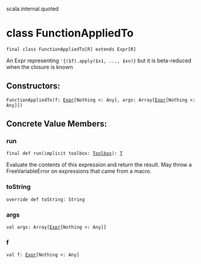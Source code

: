 scala.internal.quoted
# class FunctionAppliedTo

<pre><code class="language-scala" >final class FunctionAppliedTo[R] extends Expr[R]</pre></code>
An Expr representing `'{($f).apply($x1, ..., $xn)}` but it is beta-reduced when the closure is known

## Constructors:
<pre><code class="language-scala" >FunctionAppliedTo(f: <a href="../../quoted/Expr.md">Expr</a>[Nothing <: Any], args: Array[<a href="../../quoted/Expr.md">Expr</a>[Nothing <: Any]])</pre></code>

## Concrete Value Members:
### run
<pre><code class="language-scala" >final def run(implicit toolbox: <a href="../../quoted/Toolbox.md">Toolbox</a>): <a href="../../quoted/Expr.md#T">T</a></pre></code>
Evaluate the contents of this expression and return the result.
May throw a FreeVariableError on expressions that came from a macro.

### toString
<pre><code class="language-scala" >override def toString: String</pre></code>

### args
<pre><code class="language-scala" >val args: Array[<a href="../../quoted/Expr.md">Expr</a>[Nothing <: Any]]</pre></code>

### f
<pre><code class="language-scala" >val f: <a href="../../quoted/Expr.md">Expr</a>[Nothing <: Any]</pre></code>

